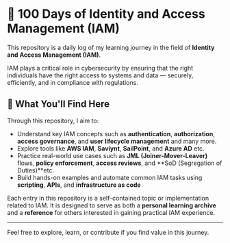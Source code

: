 # 🔐 100 Days of Identity and Access Management (IAM)

This repository is a daily log of my learning journey in the field of **Identity and Access Management (IAM)**.

IAM plays a critical role in cybersecurity by ensuring that the right individuals have the right access to systems and data — securely, efficiently, and in compliance with regulations.

## 📘 What You'll Find Here

Through this repository, I aim to:

- Understand key IAM concepts such as **authentication**, **authorization**, **access governance**, and **user lifecycle management** and many more.
- Explore tools like **AWS IAM**, **Saviynt**, **SailPoint**, and **Azure AD** etc.
- Practice real-world use cases such as **JML (Joiner-Mover-Leaver)** flows, **policy enforcement**, **access reviews**, and **SoD (Segregation of Duties)**etc.
- Build hands-on examples and automate common IAM tasks using **scripting**, **APIs**, and **infrastructure as code**

Each entry in this repository is a self-contained topic or implementation related to IAM. It is designed to serve as both a **personal learning archive** and a **reference** for others interested in gaining practical IAM experience.

---

Feel free to explore, learn, or contribute if you find value in this journey.
